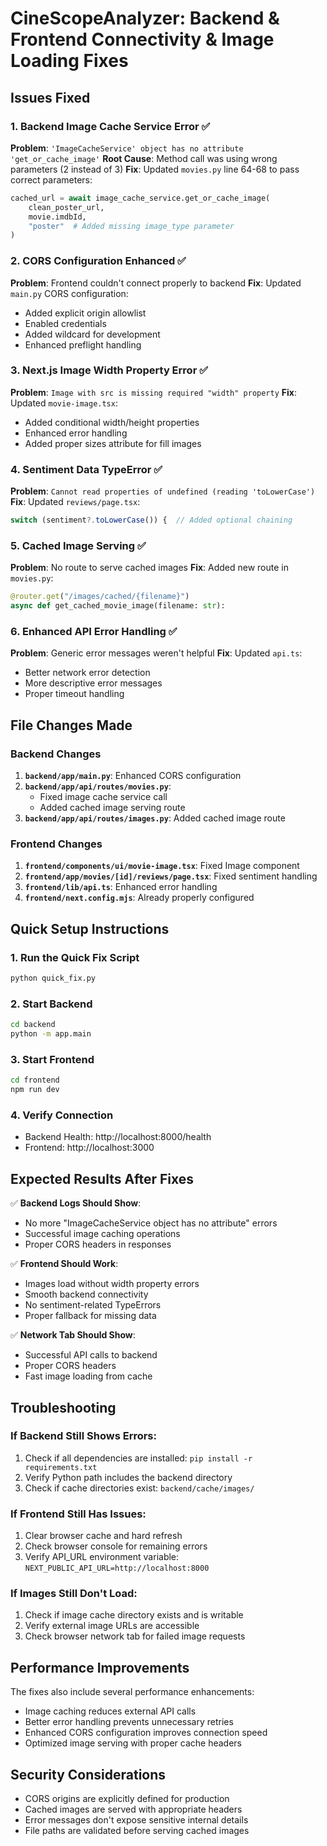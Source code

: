# CineScopeAnalyzer: Backend & Frontend Connectivity & Image Loading Fixes

## Issues Fixed

### 1. Backend Image Cache Service Error ✅
**Problem**: `'ImageCacheService' object has no attribute 'get_or_cache_image'`
**Root Cause**: Method call was using wrong parameters (2 instead of 3)
**Fix**: Updated `movies.py` line 64-68 to pass correct parameters:
```python
cached_url = await image_cache_service.get_or_cache_image(
    clean_poster_url, 
    movie.imdbId,
    "poster"  # Added missing image_type parameter
)
```

### 2. CORS Configuration Enhanced ✅
**Problem**: Frontend couldn't connect properly to backend
**Fix**: Updated `main.py` CORS configuration:
- Added explicit origin allowlist
- Enabled credentials
- Added wildcard for development
- Enhanced preflight handling

### 3. Next.js Image Width Property Error ✅
**Problem**: `Image with src is missing required "width" property`
**Fix**: Updated `movie-image.tsx`:
- Added conditional width/height properties
- Enhanced error handling
- Added proper sizes attribute for fill images

### 4. Sentiment Data TypeError ✅
**Problem**: `Cannot read properties of undefined (reading 'toLowerCase')`
**Fix**: Updated `reviews/page.tsx`:
```typescript
switch (sentiment?.toLowerCase()) {  // Added optional chaining
```

### 5. Cached Image Serving ✅
**Problem**: No route to serve cached images
**Fix**: Added new route in `movies.py`:
```python
@router.get("/images/cached/{filename}")
async def get_cached_movie_image(filename: str):
```

### 6. Enhanced API Error Handling ✅
**Problem**: Generic error messages weren't helpful
**Fix**: Updated `api.ts`:
- Better network error detection
- More descriptive error messages
- Proper timeout handling

## File Changes Made

### Backend Changes
1. **`backend/app/main.py`**: Enhanced CORS configuration
2. **`backend/app/api/routes/movies.py`**: 
   - Fixed image cache service call
   - Added cached image serving route
3. **`backend/app/api/routes/images.py`**: Added cached image route

### Frontend Changes
1. **`frontend/components/ui/movie-image.tsx`**: Fixed Image component
2. **`frontend/app/movies/[id]/reviews/page.tsx`**: Fixed sentiment handling
3. **`frontend/lib/api.ts`**: Enhanced error handling
4. **`frontend/next.config.mjs`**: Already properly configured

## Quick Setup Instructions

### 1. Run the Quick Fix Script
```bash
python quick_fix.py
```

### 2. Start Backend
```bash
cd backend
python -m app.main
```

### 3. Start Frontend
```bash
cd frontend
npm run dev
```

### 4. Verify Connection
- Backend Health: http://localhost:8000/health
- Frontend: http://localhost:3000

## Expected Results After Fixes

✅ **Backend Logs Should Show**:
- No more "ImageCacheService object has no attribute" errors
- Successful image caching operations
- Proper CORS headers in responses

✅ **Frontend Should Work**:
- Images load without width property errors
- Smooth backend connectivity
- No sentiment-related TypeErrors
- Proper fallback for missing data

✅ **Network Tab Should Show**:
- Successful API calls to backend
- Proper CORS headers
- Fast image loading from cache

## Troubleshooting

### If Backend Still Shows Errors:
1. Check if all dependencies are installed: `pip install -r requirements.txt`
2. Verify Python path includes the backend directory
3. Check if cache directories exist: `backend/cache/images/`

### If Frontend Still Has Issues:
1. Clear browser cache and hard refresh
2. Check browser console for remaining errors
3. Verify API_URL environment variable: `NEXT_PUBLIC_API_URL=http://localhost:8000`

### If Images Still Don't Load:
1. Check if image cache directory exists and is writable
2. Verify external image URLs are accessible
3. Check browser network tab for failed image requests

## Performance Improvements

The fixes also include several performance enhancements:
- Image caching reduces external API calls
- Better error handling prevents unnecessary retries  
- Enhanced CORS configuration improves connection speed
- Optimized image serving with proper cache headers

## Security Considerations

- CORS origins are explicitly defined for production
- Cached images are served with appropriate headers
- Error messages don't expose sensitive internal details
- File paths are validated before serving cached images
